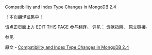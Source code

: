  Compatibility and Index Type Changes in MongoDB 2.4

 ！本页翻译征集中！

请点击页面上方 EDIT THIS PAGE 参与翻译。
详见：
[贡献指南]( https://github.com/JinMuInfo/MongoDB-Manual-zh/blob/master/CONTRIBUTING.md )、
[原文链接](  https://docs.mongodb.com/manual/release-notes/2.4-index-types/  )。

 参见

原文 - [Compatibility and Index Type Changes in MongoDB 2.4]( https://docs.mongodb.com/manual/release-notes/2.4-index-types/ )

